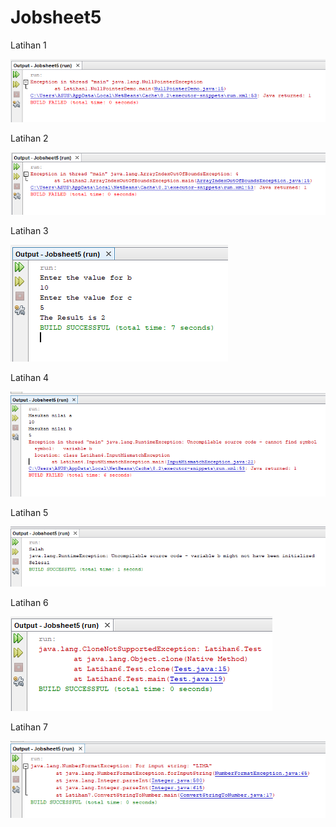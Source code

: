 # Jobsheet5

Latihan 1

![alt text](https://github.com/faarrelll/Jobsheet5/blob/master/lat1.PNG)

Latihan 2

![alt text](https://github.com/faarrelll/Jobsheet5/blob/master/lat2.PNG)

Latihan 3

![alt text](https://github.com/faarrelll/Jobsheet5/blob/master/lat3.PNG)

Latihan 4

![alt text](https://github.com/faarrelll/Jobsheet5/blob/master/lat4.PNG)

Latihan 5

![alt text](https://github.com/faarrelll/Jobsheet5/blob/master/lat5.PNG)

Latihan 6

![alt text](https://github.com/faarrelll/Jobsheet5/blob/master/lat6.PNG)

Latihan 7

![alt text](https://github.com/faarrelll/Jobsheet5/blob/master/lat7.PNG)
